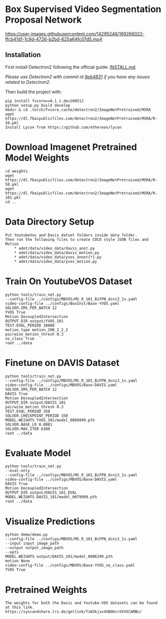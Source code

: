 # Box Supervised Video Segmentation Proposal Network

https://user-images.githubusercontent.com/14295248/169266022-ffcb41d1-1c9d-4726-b2bd-625a64fc07d5.mp4


## Installation

First install Detectron2 following the official guide: [INSTALL.md](https://github.com/facebookresearch/detectron2/blob/master/INSTALL.md).

*Please use Detectron2 with commit id [9eb4831](https://github.com/facebookresearch/detectron2/commit/9eb4831f742ae6a13b8edb61d07b619392fb6543) if you have any issues related to Detectron2.*

Then build the project with:

```
pip install fvcore==0.1.1.dev200512
python setup.py build develop
mkdir & cd .torch/fvcore_cache/detectron2/ImageNetPretrained/MSRA
wget https://dl.fbaipublicfiles.com/detectron2/ImageNetPretrained/MSRA/R-50.pkl
Install Lycon from https://github.com/ethereon/lycon
```

# Download Imagenet Pretrained Model Weights
```
cd weights
wget https://dl.fbaipublicfiles.com/detectron2/ImageNetPretrained/MSRA/R-50.pkl
wget https://dl.fbaipublicfiles.com/detectron2/ImageNetPretrained/MSRA/R-101.pkl
cd ..
```

# Data Directory Setup
```
Put YoutubeVos and Davis datset folders inside data folder.
Then run the follwoing files to create COCO style JSON files and Motion
    * adet/data/video_data/davis_anot.py
    * adet/data/video_data/davis_motion.py
    * adet/data/video_data/yvos_annot{*}.py
    * adet/data/video_data/yvos_motion.py
```

# Train On YoutubeVOS Dataset
```
python tools/train_net.py 
--config-file ../configs/MBVOS/MS_R_101_BiFPN_dcni3_1x.yaml
video-config-file ../configs/BoxInst/Base-YVOS.yaml 
SOLVER.IMS_PER_BATCH 12 
YVOS True 
Motion DecoupledIntersection 
OUTPUT_DIR output/YVOS_101 
TEST.EVAL_PERIOD 10000 
motion_type motion_200_2_2_2 
pairwise_motion_thresh 0.3 
no_class True
root ../data
```
# Finetune on DAVIS Dataset

```
python tools/train_net.py 
--config-file ../configs/MBVOS/MS_R_101_BiFPN_dcni3_1x.yaml 
video-config-file ../configs/MBVOS/Base-DAVIS.yaml
SOLVER.IMS_PER_BATCH 12 
DAVIS True 
Motion DecoupledIntersection 
OUTPUT_DIR output/DAVIS_101 
pairwise_motion_thresh 0.3 
TEST.EVAL_PERIOD 350 
SOLVER.CHECKPOINT_PERIOD 350 
MODEL.WEIGHTS YVOS_101/model_0069999.pth 
SOLVER.BASE_LR 0.0001 
SOLVER.MAX_ITER 6300
root ../data
```

# Evaluate Model

```
python tools/train_net.py 
--eval-only
--config-file ../configs/MBVOS/MS_R_101_BiFPN_dcni3_1x.yaml 
video-config-file ../configs/MBVOS/Base-DAVIS.yaml
DAVIS True 
Motion DecoupledIntersection 
OUTPUT_DIR output/DAVIS_101_EVAL 
MODEL.WEIGHTS DAVIS_101/model_0079999.pth 
root ../data
```

# Visualize Predictions

```
python demo/demo.py 
--config-file ../configs/MBVOS/MS_R_101_BiFPN_dcni3_1x.yaml 
--input input_image_path
--output output_image_path 
--opts 
MODEL.WEIGHTS output/DAVIS_101/model_0006299.pth  
motion None 
video-config-file ../configs/MBVOS/Base-YVOS_no_class.yaml 
YVOS True
```

# Pretrained Weights
```
The weights for both the Davis and Youtube-VOS datasets can be found at this link.
https://syncandshare.lrz.de/getlink/fiW3kjxv4XB6KvrXVVXCAMBn/
```

